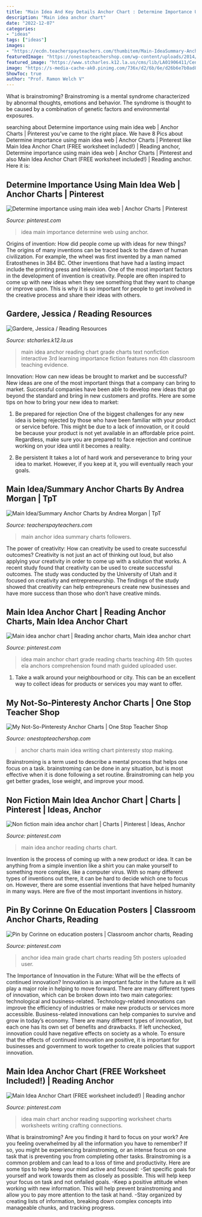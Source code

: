 ```yaml
---
title: "Main Idea And Key Details Anchor Chart : Determine Importance Using Main Idea Web"
description: "Main idea anchor chart"
date: "2022-12-07"
categories:
- "ideas"
tags: ["ideas"]
images:
- "https://ecdn.teacherspayteachers.com/thumbitem/Main-IdeaSummary-Anchor-Charts-1508669-1542331889/original-1508669-3.jpg"
featuredImage: "https://onestopteachershop.com/wp-content/uploads/2014/08/Main-Idea-Supporting-Details-Anchor-Chart.png"
featured_image: "https://www.stcharles.k12.la.us/cms/lib/LA01906411/Centricity/Domain/1255/mainidea.png"
image: "https://s-media-cache-ak0.pinimg.com/736x/d2/6b/6e/d26b6e7b0ad8e66cb0e7d435ac844cc6.jpg"
ShowToc: true
author: "Prof. Ramon Welch V"
---
```



What is brainstroming?
Brainstroming is a mental syndrome characterized by abnormal thoughts, emotions and behavior. The syndrome is thought to be caused by a combination of genetic factors and environmental exposures.

	

		
searching about Determine importance using main idea web | Anchor Charts | Pinterest you've came to the right place. We have 8 Pics about Determine importance using main idea web | Anchor Charts | Pinterest like Main Idea Anchor Chart (FREE worksheet included!) | Reading anchor, Determine importance using main idea web | Anchor Charts | Pinterest and also Main Idea Anchor Chart (FREE worksheet included!) | Reading anchor. Here it is:
		
    
## Determine Importance Using Main Idea Web | Anchor Charts | Pinterest

<img loading=lazy src="https://s-media-cache-ak0.pinimg.com/736x/7a/63/fe/7a63fe3c56bdc1cd1e6665c7b2fb6c63.jpg" onerror="this.onerror=null;this.src='https://tse1.mm.bing.net/th?id=OIP.hgsPq6uyxZnUxcSdqylFnAHaJ4&amp;pid=15.1';" alt="Determine importance using main idea web | Anchor Charts | Pinterest">

_Source: pinterest.com_

>idea main importance determine web using anchor. 

	

Origins of invention: How did people come up with ideas for new things?
The origins of many inventions can be traced back to the dawn of human civilization. For example, the wheel was first invented by a man named Eratosthenes in 384 BC. Other inventions that have had a lasting impact include the printing press and television. 
One of the most important factors in the development of invention is creativity. People are often inspired to come up with new ideas when they see something that they want to change or improve upon. This is why it is so important for people to get involved in the creative process and share their ideas with others.

    
## Gardere, Jessica / Reading Resources

<img loading=lazy src="https://www.stcharles.k12.la.us/cms/lib/LA01906411/Centricity/Domain/1255/mainidea.png" onerror="this.onerror=null;this.src='https://tse2.mm.bing.net/th?id=OIP.TihSGWnQkLNPXhSrnXOQQgHaGH&amp;pid=15.1';" alt="Gardere, Jessica / Reading Resources">

_Source: stcharles.k12.la.us_

>main idea anchor reading chart grade charts text nonfiction interactive 3rd learning importance fiction features non 4th classroom teaching evidence. 

	

Innovation: How can new ideas be brought to market and be successful?
New ideas are one of the most important things that a company can bring to market. Successful companies have been able to develop new ideas that go beyond the standard and bring in new customers and profits. Here are some tips on how to bring your new idea to market:
1. Be prepared for rejection
One of the biggest challenges for any new idea is being rejected by those who have been familiar with your product or service before. This might be due to a lack of innovation, or it could be because your product is not yet available in an affordable price point. Regardless, make sure you are prepared to face rejection and continue working on your idea until it becomes a reality.

2. Be persistent
It takes a lot of hard work and perseverance to bring your idea to market. However, if you keep at it, you will eventually reach your goals.

    
## Main Idea/Summary Anchor Charts By Andrea Morgan | TpT

<img loading=lazy src="https://ecdn.teacherspayteachers.com/thumbitem/Main-IdeaSummary-Anchor-Charts-1508669-1542331889/original-1508669-3.jpg" onerror="this.onerror=null;this.src='https://tse3.mm.bing.net/th?id=OIP.kfCEgLY41m3giisRRzGenwAAAA&amp;pid=15.1';" alt="Main Idea/Summary Anchor Charts by Andrea Morgan | TpT">

_Source: teacherspayteachers.com_

>main anchor idea summary charts followers. 

	

The power of creativity: How can creativity be used to create successful outcomes?
Creativity is not just an act of thinking out loud, but also applying your creativity in order to come up with a solution that works. A recent study found that creativity can be used to create successful outcomes. The study was conducted by the University of Utah and it focused on creativity and entrepreneurship. The findings of the study showed that creativity can help entrepreneurs create new businesses and have more success than those who don’t have creative minds.

    
## Main Idea Anchor Chart | Reading Anchor Charts, Main Idea Anchor Chart

<img loading=lazy src="https://i.pinimg.com/originals/6a/9d/47/6a9d477a9e8fe480e2f2b43888ca92ed.jpg" onerror="this.onerror=null;this.src='https://tse2.mm.bing.net/th?id=OIP.SJYO5MsOFHF1NiVKNMRI-QHaJ4&amp;pid=15.1';" alt="Main idea anchor chart | Reading anchor charts, Main idea anchor chart">

_Source: pinterest.com_

>idea main anchor chart grade reading charts teaching 4th 5th quotes ela anchors comprehension found math guided uploaded user. 

	

1. Take a walk around your neighbourhood or city. This can be an excellent way to collect ideas for products or services you may want to offer.

    
## My Not-So-Pinteresty Anchor Charts | One Stop Teacher Shop

<img loading=lazy src="https://onestopteachershop.com/wp-content/uploads/2014/08/Main-Idea-Supporting-Details-Anchor-Chart.png" onerror="this.onerror=null;this.src='https://tse3.mm.bing.net/th?id=OIP.2j_Z14iOUe0dULWDTbK8YQHaKo&amp;pid=15.1';" alt="My Not-So-Pinteresty Anchor Charts | One Stop Teacher Shop">

_Source: onestopteachershop.com_

>anchor charts main idea writing chart pinteresty stop making. 

	

Brainstroming is a term used to describe a mental process that helps one focus on a task. brainstroming can be done in any situation, but is most effective when it is done following a set routine. Brainstroming can help you get better grades, lose weight, and improve your mood.

    
## Non Fiction Main Idea Anchor Chart | Charts | Pinterest | Ideas, Anchor

<img loading=lazy src="https://s-media-cache-ak0.pinimg.com/736x/d2/6b/6e/d26b6e7b0ad8e66cb0e7d435ac844cc6.jpg" onerror="this.onerror=null;this.src='https://tse4.mm.bing.net/th?id=OIP.WPN-5-A5pV0bdWPgfCsaGAHaJ3&amp;pid=15.1';" alt="Non fiction main idea anchor chart | Charts | Pinterest | Ideas, Anchor">

_Source: pinterest.com_

>main idea anchor reading charts chart. 

	

Invention is the process of coming up with a new product or idea. It can be anything from a simple invention like a shirt you can make yourself to something more complex, like a computer virus. With so many different types of inventions out there, it can be hard to decide which one to focus on. However, there are some essential inventions that have helped humanity in many ways. Here are five of the most important inventions in history.

    
## Pin By Corinne On Education Posters | Classroom Anchor Charts, Reading

<img loading=lazy src="https://i.pinimg.com/736x/54/b2/b2/54b2b2f866f22de5a0875534f2162508--reading-response-reading-skills.jpg" onerror="this.onerror=null;this.src='https://tse4.mm.bing.net/th?id=OIP.HJhOZlILAX9SBs3ALm2sWgHaJ3&amp;pid=15.1';" alt="Pin by Corinne on education posters | Classroom anchor charts, Reading">

_Source: pinterest.com_

>anchor idea main grade chart charts reading 5th posters uploaded user. 

	

The Importance of Innovation in the Future: What will be the effects of continued innovation?
Innovation is an important factor in the future as it will play a major role in helping to move forward. There are many different types of innovation, which can be broken down into two main categories: technological and business-related. Technology-related innovations can improve the efficiency of industries or make new products or services more accessible. Business-related innovations can help companies to survive and grow in today’s economy. There are many different types of innovation, but each one has its own set of benefits and drawbacks. If left unchecked, innovation could have negative effects on society as a whole. To ensure that the effects of continued innovation are positive, it is important for businesses and government to work together to create policies that support innovation.

    
## Main Idea Anchor Chart (FREE Worksheet Included!) | Reading Anchor

<img loading=lazy src="https://i.pinimg.com/originals/76/a7/db/76a7dbfde4f15ca6cd8cdd4f50b190a1.jpg" onerror="this.onerror=null;this.src='https://tse4.mm.bing.net/th?id=OIP.hNXz2FexVn0YjbBjTNacigHaJ4&amp;pid=15.1';" alt="Main Idea Anchor Chart (FREE worksheet included!) | Reading anchor">

_Source: pinterest.com_

>idea main chart anchor reading supporting worksheet charts worksheets writing crafting connections. 

	

What is brainstroming?
Are you finding it hard to focus on your work? Are you feeling overwhelmed by all the information you have to remember? If so, you might be experiencing brainstroming, or an intense focus on one task that is preventing you from completing other tasks. Brainstroming is a common problem and can lead to a loss of time and productivity. Here are some tips to help keep your mind active and focused: 
-Set specific goals for yourself and work towards them as closely as possible. This will help keep your focus on task and not onfailed goals. 
-Keep a positive attitude when working with new information. This will help prevent brainstroming and allow you to pay more attention to the task at hand. 
-Stay organized by creating lists of information, breaking down complex concepts into manageable chunks, and tracking progress.

